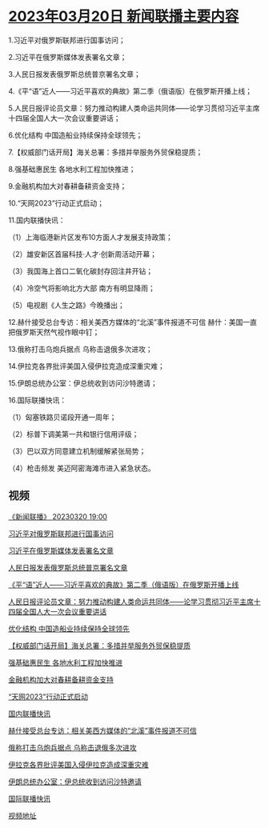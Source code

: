 # [2023年03月20日 新闻联播主要内容](https://tv.cctv.com/lm/xwlb/day/20230320.shtml)

1.习近平对俄罗斯联邦进行国事访问；

2.习近平在俄罗斯媒体发表署名文章；

3.人民日报发表俄罗斯总统普京署名文章；

4.《平“语”近人——习近平喜欢的典故》第二季（俄语版）在俄罗斯开播上线；

5.人民日报评论员文章：努力推动构建人类命运共同体——论学习贯彻习近平主席十四届全国人大一次会议重要讲话；

6.优化结构 中国造船业持续保持全球领先；

7.【权威部门话开局】海关总署：多措并举服务外贸保稳提质；

8.强基础惠民生 各地水利工程加快推进；

9.金融机构加大对春耕备耕资金支持；

10.“天网2023”行动正式启动；

11.国内联播快讯：

（1）上海临港新片区发布10方面人才发展支持政策；

（2）雄安新区首届科技·人才·创新周活动开幕；

（3）我国海上首口二氧化碳封存回注井开钻；

（4）冷空气将影响北方大部 南方有明显降雨；

（5）电视剧《人生之路》今晚播出；

12.赫什接受总台专访：相关美西方媒体的“北溪”事件报道不可信 赫什：美国一直把俄罗斯天然气视作眼中钉；

13.俄称打击乌炮兵据点 乌称击退俄多次进攻；

14.伊拉克各界批评美国入侵伊拉克造成深重灾难；

15.伊朗总统办公室：伊总统收到访问沙特邀请；

16.国际联播快讯：

（1）匈塞铁路贝诺段开通一周年；

（2）标普下调美第一共和银行信用评级；

（3）巴以双方同意建立机制缓解紧张局势；

（4）枪击频发 美迈阿密海滩市进入紧急状态。

## 视频

[《新闻联播》 20230320 19:00](https://tv.cctv.com/2023/03/20/VIDEv5YYp9BhCwTOWD7wJDhQ230320.shtml)

[习近平对俄罗斯联邦进行国事访问](https://tv.cctv.com/2023/03/20/VIDEmRUMIRre9BaGJd1K13cX230320.shtml)

[习近平在俄罗斯媒体发表署名文章](https://tv.cctv.com/2023/03/20/VIDEB6llYJDetTf45qgTlIxo230320.shtml)

[人民日报发表俄罗斯总统普京署名文章](https://tv.cctv.com/2023/03/20/VIDEhcq7aAl7dWKbkp0jHtfi230320.shtml)

[《平“语”近人——习近平喜欢的典故》第二季（俄语版）在俄罗斯开播上线](https://tv.cctv.com/2023/03/20/VIDETTtuebFUdKFhfo5msNvZ230320.shtml)

[人民日报评论员文章：努力推动构建人类命运共同体——论学习贯彻习近平主席十四届全国人大一次会议重要讲话](https://tv.cctv.com/2023/03/20/VIDElnj4rrHEUmjvda61duwQ230320.shtml)

[优化结构 中国造船业持续保持全球领先](https://tv.cctv.com/2023/03/20/VIDEK6ySvYcZ58bQkpBzr66h230320.shtml)

[【权威部门话开局】海关总署：多措并举服务外贸保稳提质](https://tv.cctv.com/2023/03/20/VIDEGMqUWAEivVK0EqsqE1h7230320.shtml)

[强基础惠民生 各地水利工程加快推进](https://tv.cctv.com/2023/03/20/VIDE9bdBsonRJCPWVa6tmVcF230320.shtml)

[金融机构加大对春耕备耕资金支持](https://tv.cctv.com/2023/03/20/VIDEG7BwugeSByU1q4zCxf5q230320.shtml)

[“天网2023”行动正式启动](https://tv.cctv.com/2023/03/20/VIDEy76On64GXQfaZcjmSvBe230320.shtml)

[国内联播快讯](https://tv.cctv.com/2023/03/20/VIDEpGUECm0klNNOt686mN9x230320.shtml)

[赫什接受总台专访：相关美西方媒体的“北溪”事件报道不可信](https://tv.cctv.com/2023/03/20/VIDEGgkdsh7OK328buudG2Kx230320.shtml)

[俄称打击乌炮兵据点 乌称击退俄多次进攻](https://tv.cctv.com/2023/03/20/VIDEb5F4vdLn1yWwAYSlfpbB230320.shtml)

[伊拉克各界批评美国入侵伊拉克造成深重灾难](https://tv.cctv.com/2023/03/20/VIDEnHsAyt3LcGsJDljylyFa230320.shtml)

[伊朗总统办公室：伊总统收到访问沙特邀请](https://tv.cctv.com/2023/03/20/VIDEzpt8MMUxZm36wO8TP6WZ230320.shtml)

[国际联播快讯](https://tv.cctv.com/2023/03/20/VIDEKsQN7EeBAGzkT79gFhNk230320.shtml)

[视频地址](https://tv.cctv.com/lm/xwlb/day/20230320.shtml) 

